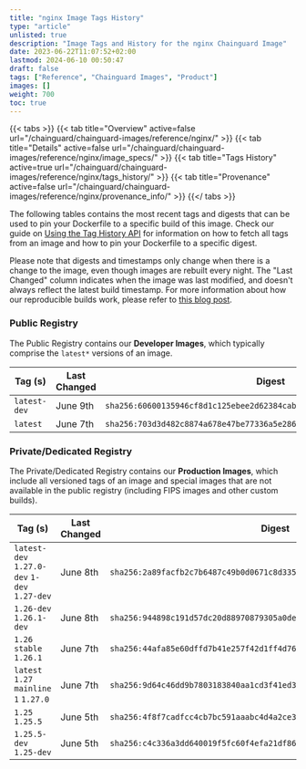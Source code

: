 ```yaml
---
title: "nginx Image Tags History"
type: "article"
unlisted: true
description: "Image Tags and History for the nginx Chainguard Image"
date: 2023-06-22T11:07:52+02:00
lastmod: 2024-06-10 00:50:47
draft: false
tags: ["Reference", "Chainguard Images", "Product"]
images: []
weight: 700
toc: true
---
```


{{< tabs >}}
{{< tab title="Overview" active=false url="/chainguard/chainguard-images/reference/nginx/" >}}
{{< tab title="Details" active=false url="/chainguard/chainguard-images/reference/nginx/image_specs/" >}}
{{< tab title="Tags History" active=true url="/chainguard/chainguard-images/reference/nginx/tags_history/" >}}
{{< tab title="Provenance" active=false url="/chainguard/chainguard-images/reference/nginx/provenance_info/" >}}
{{</ tabs >}}

The following tables contains the most recent tags and digests that can be used to pin your Dockerfile to a specific build of this image. Check our guide on [Using the Tag History API](/chainguard/chainguard-images/using-the-tag-history-api/) for information on how to fetch all tags from an image and how to pin your Dockerfile to a specific digest.

Please note that digests and timestamps only change when there is a change to the image, even though images are rebuilt every night. The "Last Changed" column indicates when the image was last modified, and doesn't always reflect the latest build timestamp. For more information about how our reproducible builds work, please refer to [this blog post](https://www.chainguard.dev/unchained/reproducing-chainguards-reproducible-image-builds).

### Public Registry
The Public Registry contains our **Developer Images**, which typically comprise the `latest*` versions of an image.

| Tag (s)       | Last Changed | Digest                                                                    |
|---------------|--------------|---------------------------------------------------------------------------|
|  `latest-dev` | June 9th     | `sha256:60600135946cf8d1c125ebee2d62384cabffce2c96777bdec1b4214e7ac59400` |
|  `latest`     | June 7th     | `sha256:703d3d482c8874a678e47be77336a5e286ec1d73082a41561a9e1b20b1a993e8` |


### Private/Dedicated Registry
The Private/Dedicated Registry contains our **Production Images**, which include all versioned tags of an image and special images that are not available in the public registry (including FIPS images and other custom builds).

| Tag (s)                                       | Last Changed | Digest                                                                    |
|-----------------------------------------------|--------------|---------------------------------------------------------------------------|
|  `latest-dev` `1.27.0-dev` `1-dev` `1.27-dev` | June 8th     | `sha256:2a89facfb2c7b6487c49b0d0671c8d3352928c2662b95e237d20ebac1d2cd99b` |
|  `1.26-dev` `1.26.1-dev`                      | June 8th     | `sha256:944898c191d57dc20d88970879305a0dec8cc9e19243352a4ba295a8bf387a68` |
|  `1.26` `stable` `1.26.1`                     | June 7th     | `sha256:44afa85e60dffd7b41e257f42d1ff4d76d10dd4d3045d9faed35b37faf1ae65c` |
|  `latest` `1.27` `mainline` `1` `1.27.0`      | June 7th     | `sha256:9d64c46dd9b7803183840aa1cd3f41ed358546702c67490f547111ecd06263a8` |
|  `1.25` `1.25.5`                              | June 5th     | `sha256:4f8f7cadfcc4cb7bc591aaabc4d4a2ce33c7ddb45fed40725f166073d3d3aa34` |
|  `1.25.5-dev` `1.25-dev`                      | June 5th     | `sha256:c4c336a3dd640019f5fc60f4efa21df86d2c86a7c09a9bd943ff82cc2f4dd5c2` |

